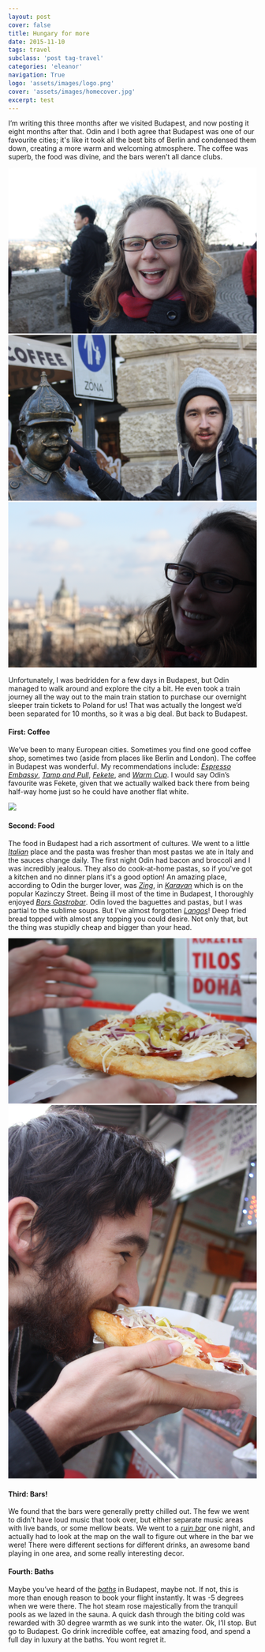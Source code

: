 ```yaml
---
layout: post
cover: false
title: Hungary for more
date: 2015-11-10
tags: travel
subclass: 'post tag-travel'
categories: 'eleanor'
navigation: True
logo: 'assets/images/logo.png'
cover: 'assets/images/homecover.jpg'
excerpt: test
---
```


I’m writing this three months after we visited Budapest, and now posting it eight months after that.
Odin and I both agree that Budapest was one of our favourite cities; it's like it took all the best bits of Berlin and condensed them down, creating a more warm and welcoming atmosphere. The coffee was superb, the food was divine, and the bars weren’t all dance clubs.

<div class="grid-images" data-masonry-options='{ "itemSelector": ".grid-item", "coloumnWidth": 200}'>
    <div class="grid-item-3"><img class="post-image" src="/images/budapest/ellie-happy.jpg"></div>
    <div class="grid-item-3"><img class="post-image" src="/images/budapest/odin-moustache.jpg"></div>
    <div class="grid-item-3"><img class="post-image" src="/images/budapest/ellie-view.jpg"></div>
</div>

Unfortunately, I was bedridden for a few days in Budapest,
but Odin managed to walk around and explore the city a bit.
He even took a train journey all the way out to the main train station to purchase our overnight sleeper train tickets to Poland for us!
That was actually the longest we’d been separated for 10 months, so it was a big deal. But back to Budapest.


#### First: Coffee

We’ve been to many European cities. Sometimes you find one good coffee shop, sometimes two (aside from places like Berlin and London). The coffee in Budapest was wonderful. My recommendations include: _[Espresso Embassy]_, _[Tamp and Pull]_, _[Fekete]_, and _[Warm Cup]_. I would say Odin’s favourite was Fekete, given that we actually walked back there from being half-way home just so he could have another flat white. 

<div class="grid js-masonry" data-masonry-options='{ "itemSelector": ".grid-item", "coloumnWidth": 200}'>
  <div class="grid-item-1"><img class="post-image" src="/images/test.jpg"></div>
</div>

#### Second: Food

The food in Budapest had a rich assortment of cultures. We went to a little _[Italian]_ place and the pasta was fresher than most pastas we ate in Italy and the sauces change daily. The first night Odin had bacon and broccoli and I was incredibly jealous. They also do cook-at-home pastas, so if you've got a kitchen and no dinner plans it's a good option!
An amazing place, according to Odin the burger lover, was _[Zing]_, in _[Karavan]_ which is on the popular Kazinczy Street.
Being ill most of the time in Budapest, I thoroughly enjoyed _[Bors Gastrobar]_. Odin loved the baguettes and pastas, but I was partial to the sublime soups. But I’ve almost forgotten _[Langos]_! Deep fried bread topped with almost any topping you could desire. Not only that, but the thing was stupidly cheap and bigger than your head.

<div class="grid-images" data-masonry-options='{ "itemSelector": ".grid-item", "coloumnWidth": 200}'>
  <div class="grid-item-2"><img class="post-image" src="/images/budapest/langos.jpg"></div>
  <div class="grid-item-2"><img class="post-image" src="/images/budapest/odin-langos.jpg"></div>
</div>

#### Third: Bars!

We found that the bars were generally pretty chilled out. The few we went to didn’t have loud music that took over, but either separate music areas with live bands, or some mellow beats. We went to a _[ruin bar]_ one night, and actually had to look at the map on the wall to figure out where in the bar we were! There were different sections for different drinks, an awesome band playing in one area, and some really interesting decor.

#### Fourth: Baths

Maybe you’ve heard of the _[baths]_ in Budapest, maybe not. If not, this is more than enough reason to book your flight instantly. It was -5 degrees when we were there. The hot steam rose majestically from the tranquil pools as we lazed in the sauna. A quick dash through the biting cold was rewarded with 30 degree warmth as we sunk into the water. Ok, I’ll stop. But go to Budapest. Go drink incredible coffee, eat amazing food, and spend a full day in luxury at the baths. You wont regret it.

[Espresso Embassy]: http://espressoembassy.hu/
[Tamp and Pull]: http://tamppull.hu
[Fekete]: http://feketekv.hu
[Warm Cup]: https://www.facebook.com/thepopupcoffeebudapest/
[Italian]: https://www.facebook.com/2spaghibudapest/
[Zing]: https://hu-hu.facebook.com/zingburger
[Karavan]: http://www.streetfoodkaravan.hu
[Bors Gastrobar]: https://www.facebook.com/BorsGasztroBar/
[Langos]: https://en.wikipedia.org/wiki/Lángos
[ruin bar]: http://www.szimpla.hu/news/szimpla-budapest
[baths]: http://www.bathsbudapest.com
